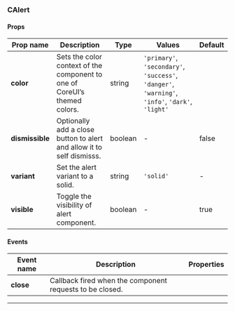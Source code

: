 ### CAlert

#### Props

| Prop name       | Description                                                               | Type    | Values                                                                                          | Default |
| --------------- | ------------------------------------------------------------------------- | ------- | ----------------------------------------------------------------------------------------------- | ------- |
| **color**       | Sets the color context of the component to one of CoreUI’s themed colors. | string  | `'primary'`, `'secondary'`, `'success'`, `'danger'`, `'warning'`, `'info'`, `'dark'`, `'light'` |         |
| **dismissible** | Optionally add a close button to alert and allow it to self dismisss.     | boolean | -                                                                                               | false   |
| **variant**     | Set the alert variant to a solid.                                         | string  | `'solid'`                                                                                       | -       |
| **visible**     | Toggle the visibility of alert component.                                 | boolean | -                                                                                               | true    |

#### Events

| Event name | Description                                              | Properties |
| ---------- | -------------------------------------------------------- | ---------- |
| **close**  | Callback fired when the component requests to be closed. |

---
